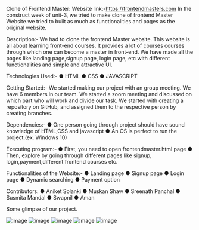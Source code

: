 Clone of Frontend Master:
Website link:-https://frontendmasters.com In the construct week of unit-3, we tried to make clone of frontend Master Website.we tried to built as much as functionalities and pages as the original website.

Description:- We had to clone the frontend Master website. This website is all about learning front-end courses. It provides a lot of courses courses through which one can become a master in front-end. We have made all the pages like landing page,signup page, login page, etc with different functionalities and simple and attractive UI.

Technologies Used:- ● HTML ● CSS ● JAVASCRIPT

Getting Started:- We started making our project with an group meeting. We have 6 members in our team. We started a zoom meeting and discussed on which part who will work and divide our task. We started with creating a repository on GitHub, and assigned them to the respective person by creating branches.

Dependencies:- ● One person going through project should have sound knowledge of HTML,CSS and javascript ● An OS is perfect to run the project.(ex. Windows 10)

Executing program:- ● First, you need to open frontendmaster.html page ● Then, explore by going through different pages like signup, login,payment,different frontend courses etc.

Functionalities of the Website:- ● Landing page ● Signup page ● Login page ● Dynamic searching ● Payment option

Contributors: ● Aniket Solanki ● Muskan Shaw ● Sreenath Panchal ● Susmita Mandal ● Swapnil ● Aman

Some glimpse of our project.

![image](https://user-images.githubusercontent.com/99960489/190474795-4dac5e3d-fe36-40a4-83cc-4c6f3b7655dd.png)
![image](https://user-images.githubusercontent.com/99960489/190474947-ab4b3031-ecd7-45f5-9c39-a0e8c9f04904.png)
![image](https://user-images.githubusercontent.com/99960489/190475032-9a1f02da-7e4a-4e28-94ed-1ed0389617b6.png)
![image](https://user-images.githubusercontent.com/99960489/190475076-1a92a606-b995-4f73-af1f-b516ef2e7d65.png)
![image](https://user-images.githubusercontent.com/99960489/190475137-e5d1b668-e3bd-4344-ab91-7d8be8a7e1b5.png)










































